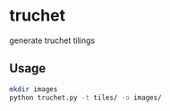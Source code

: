 # truchet
generate truchet tilings

## Usage
``` bash
mkdir images
python truchet.py -t tiles/ -o images/
```